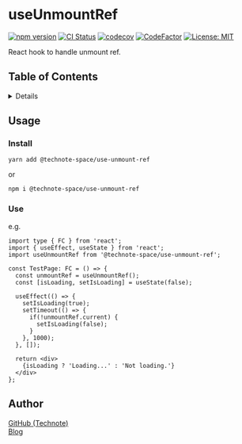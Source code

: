 # useUnmountRef

[![npm version](https://badge.fury.io/js/%40technote-space%2Fuse-unmount-ref.svg)](https://badge.fury.io/js/%40technote-space%2Fuse-unmount-ref)
[![CI Status](https://github.com/technote-space/use-unmount-ref/workflows/CI/badge.svg)](https://github.com/technote-space/use-unmount-ref/actions)
[![codecov](https://codecov.io/gh/technote-space/use-unmount-ref/branch/master/graph/badge.svg)](https://codecov.io/gh/technote-space/use-unmount-ref)
[![CodeFactor](https://www.codefactor.io/repository/github/technote-space/use-unmount-ref/badge)](https://www.codefactor.io/repository/github/technote-space/use-unmount-ref)
[![License: MIT](https://img.shields.io/badge/License-MIT-blue.svg)](https://github.com/technote-space/use-unmount-ref/blob/master/LICENSE)

React hook to handle unmount ref.

## Table of Contents

<!-- START doctoc generated TOC please keep comment here to allow auto update -->
<!-- DON'T EDIT THIS SECTION, INSTEAD RE-RUN doctoc TO UPDATE -->
<details>
<summary>Details</summary>

- [Setup](#setup)
  - [yarn](#yarn)
  - [npm](#npm)
- [Author](#author)

</details>
<!-- END doctoc generated TOC please keep comment here to allow auto update -->

## Usage
### Install
`yarn add @technote-space/use-unmount-ref`

or

`npm i @technote-space/use-unmount-ref`

### Use

e.g.
```tsx
import type { FC } from 'react';
import { useEffect, useState } from 'react';
import useUnmountRef from '@technote-space/use-unmount-ref';

const TestPage: FC = () => {
  const unmountRef = useUnmountRef();
  const [isLoading, setIsLoading] = useState(false);
  
  useEffect(() => {
    setIsLoading(true);
    setTimeout(() => {
      if(!unmountRef.current) {
        setIsLoading(false);
      }
    }, 1000);
  }, []);
  
  return <div>
    {isLoading ? 'Loading...' : 'Not loading.'}
  </div>
};
```

## Author
[GitHub (Technote)](https://github.com/technote-space)  
[Blog](https://technote.space)
